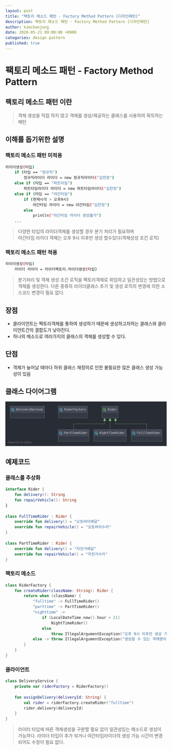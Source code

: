 ```yaml
---
layout: post
title: "팩토리 메소드 패턴 - Factory Method Pattern [디자인패턴]"
description: 팩토리 메소드 패턴 - Factory Method Pattern [디자인패턴]
author: kimchanjung
date: 2020-05-21 09:00:00 +0900
categories: design pattern
published: true
---
```


# 팩토리 메소드 패턴 - Factory Method Pattern 

## 팩토리 메소드 패턴 이란
> 객체 생성을 직접 하지 않고 객체를 생성/제공하는 클래스를 사용하여 획득하는 패턴

## 이해를 돕기위한 설명
### 팩토리 메소드 패턴 미적용
```bash
라이더생성(타입)
    if (타입 == "정규직")
        정규직라이더 라이더 = new 정규직라이더("김찬정")
    else if (타입 == "파트타임")
        파트타임라이더 라이더 = new 파트타임라이더("김찬정")
    else if (타입 == "야간타임")
        if (현재시각 > 오후9시)
            야간타임 라이더 = new 야간타임("김찬정")
        else
            println("야간타임 라이더 생성불가")
    ...

```
> 다양한 타입의 라이더객체를 생성할 경우 분기 처리가 필요하며  
> 야간타임 라이더 객체는 오후 9시 이후만 생성 할수있다(객체성성 조건 로직)

### 팩토리 메소드 패턴 적용

```bash
라이더생성(타입)
    라이더 라이더 = 라이더팩토리.라이더생성(타입)

```
> 분기처리 및 객체 생성 조건 로직을 팩토리객체로 위임하고 일관성있는 방법으로 객체를 생성한다.
> 다른 종류의 라이더클래스 추가 및 생성 로직의 변경에 의한 소스코드 변경이 필요 없다.

## 장점
- 클라이언트는 팩토리객체를 통하여 생성하기 때문에 생성하고자하는 클래스와  클라이언트간의 결합도가 낮아진다.
- 하나의 메소드로 여러가지의 클래스의 객체를 생성할 수 있다.

## 단점
- 객체가 늘어날 때마다 하위 클래스 재정의로 인한 불필요한 많은 클래스 생성 가능성이 있음

## 클래스 다이어그램
![class-diagram](/post-img/design-pattern/factory-method-pattern-class-diagram.png)

## 예제코드
### 클래스를 추상화
```kotlin
interface Rider {
    fun delivery(): String
    fun repairVehicle(): String
}

class FullTimeRider : Rider {
    override fun delivery() = "오토바이배달"
    override fun repairVehicle() = "오토바이수리"
}

class PartTimeRider : Rider {
    override fun delivery() = "자전거배달"
    override fun repairVehicle() = "자전거수리"
}
 ```

### 팩토리 메소드
```kotlin
class RiderFactory {
    fun createRider(className: String): Rider {
        return when (className) {
            "fulltime" -> FullTimeRider()
            "parttime" -> PartTimeRider()
            "nighttime" ->
                if (LocalDateTime.now().hour > 21)
                    NightTimeRider()
                else
                    throw IllegalArgumentException("오후 9시 이후만 생성 가능합니다")
            else -> throw IllegalArgumentException("생성할 수 있는 객체명이 아닙니다.")
        }
    }
}
```

### 클라이언트  

```kotlin
class DeliveryService {
    private var riderFactory = RiderFactory()

    fun assignDelivery(deliveryId: String) {
        val rider = riderFactory.createRider("fulltime")
        rider.delivery(deliveryId)
    }
}
```
> 라이터 타입에 따른 객체생성을 구분할 필요 없이 일관성있는 메소드로 생성이 가능하다.
> 라이더 타입이 추가 되거나 야간타임라이더의 생성 가능 시간이 변경되어도 수정이 필요 없다. 


